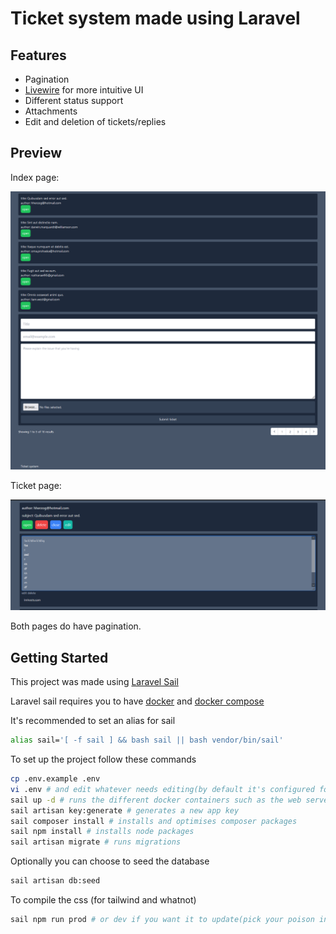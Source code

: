 # Ticket system made using Laravel

## Features
- Pagination
- [Livewire](https://laravel-livewire.com/) for more intuitive UI
- Different status support
- Attachments
- Edit and deletion of tickets/replies

## Preview
Index page:

![preview_1](https://github.com/jirsh/ticket-system/blob/main/preview_1.png?raw=true)

Ticket page:

![preview_2](https://github.com/jirsh/ticket-system/blob/main/preview_2.png?raw=true)

Both pages do have pagination.

## Getting Started
This project was made using [Laravel Sail](https://laravel.com/docs/9.x/sail)

Laravel sail requires you to have [docker](https://www.docker.com) and [docker compose](https://docs.docker.com/compose/)

It's recommended to set an alias for sail
```sh
alias sail='[ -f sail ] && bash sail || bash vendor/bin/sail'
```

To set up the project follow these commands
```sh
cp .env.example .env
vi .env # and edit whatever needs editing(by default it's configured for sail)
sail up -d # runs the different docker containers such as the web server itself and mysql
sail artisan key:generate # generates a new app key
sail composer install # installs and optimises composer packages
sail npm install # installs node packages
sail artisan migrate # runs migrations
```

Optionally you can choose to seed the database
```sh
sail artisan db:seed
```

To compile the css (for tailwind and whatnot)
```sh
sail npm run prod # or dev if you want it to update(pick your poison in package.json)
```
